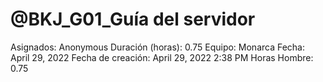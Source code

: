 # @BKJ_G01_Guía del servidor

Asignados: Anonymous
Duración (horas): 0.75
Equipo: Monarca
Fecha: April 29, 2022
Fecha de creación: April 29, 2022 2:38 PM
Horas Hombre: 0.75
